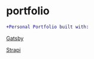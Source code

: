 # portfolio
```diff
+Personal Portfolio built with:
```
[Gatsby](https://www.gatsbyjs.com/)


[Strapi](https://strapi.io/)
